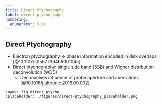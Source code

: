```yaml
---
title: Direct Ptychography
label: direct_ptycho_page
numbering:
  enumerator: 5.%s
---
```


## Direct Ptychography

- Electron ptychography &rarr; phase information encoded in disk overlaps [@10.1107/s0567739469001045]
- Direct ptychography: single side band (SSB) and Wigner distribution deconvolution (WDD)
  - Deconvolves influence of probe aperture and aberrations [@10.1016/j.ultramic.2016.09.002]

```{figure} #app:direct-ptychography
:name: fig_direct_ptycho
:placeholder: ./figures/direct-ptychography_placeholder.png
```
